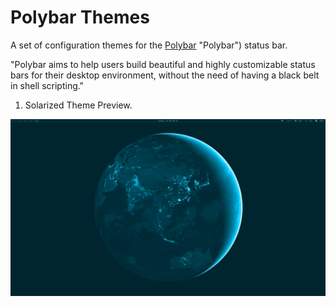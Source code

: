 # Polybar Themes
A set of configuration themes for the [Polybar](https://github.com/polybar/polybar) "Polybar") status bar.

"Polybar aims to help users build beautiful and highly customizable status bars for their desktop environment, without the need of having a black belt in shell scripting."
 
01. Solarized Theme Preview.

![image](https://github.com/michell-dev/polybar-themes/blob/main/Previews/solarized.png?=400x250)
